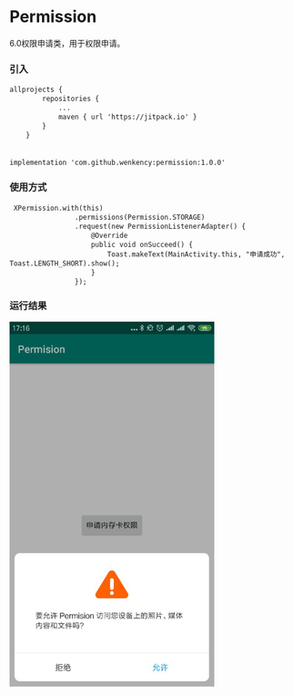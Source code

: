 # Permission
6.0权限申请类，用于权限申请。

### 引入

```
allprojects {
		repositories {
			...
			maven { url 'https://jitpack.io' }
		}
	}


implementation 'com.github.wenkency:permission:1.0.0'

```

### 使用方式
```
 XPermission.with(this)
                .permissions(Permission.STORAGE)
                .request(new PermissionListenerAdapter() {
                    @Override
                    public void onSucceed() {
                        Toast.makeText(MainActivity.this, "申请成功", Toast.LENGTH_SHORT).show();
                    }
                });
```

### 运行结果

<img src="screenshot/image.jpg" width="360px"/>
